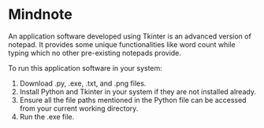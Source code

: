 # Mindnote
An application software developed using Tkinter is an advanced version of notepad. It provides some unique functionalities like word count while typing which no other pre-existing notepads provide.

To run this application software in your system:
1. Download .py, .exe, .txt, and .png files.
2. Install Python and Tkinter in your system if they are not installed already.
3. Ensure all the file paths mentioned in the Python file can be accessed from your current working directory.
4. Run the .exe file.
